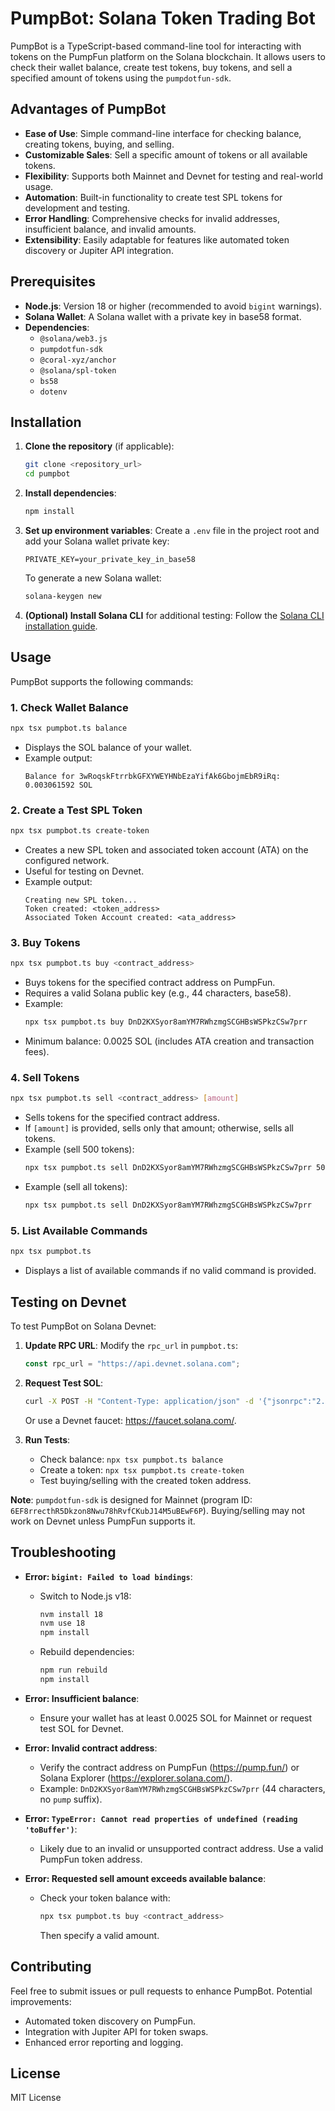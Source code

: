 # PumpBot: Solana Token Trading Bot

PumpBot is a TypeScript-based command-line tool for interacting with tokens on the PumpFun platform on the Solana blockchain. It allows users to check their wallet balance, create test tokens, buy tokens, and sell a specified amount of tokens using the `pumpdotfun-sdk`.

## Advantages of PumpBot

- **Ease of Use**: Simple command-line interface for checking balance, creating tokens, buying, and selling.
- **Customizable Sales**: Sell a specific amount of tokens or all available tokens.
- **Flexibility**: Supports both Mainnet and Devnet for testing and real-world usage.
- **Automation**: Built-in functionality to create test SPL tokens for development and testing.
- **Error Handling**: Comprehensive checks for invalid addresses, insufficient balance, and invalid amounts.
- **Extensibility**: Easily adaptable for features like automated token discovery or Jupiter API integration.

## Prerequisites

- **Node.js**: Version 18 or higher (recommended to avoid `bigint` warnings).
- **Solana Wallet**: A Solana wallet with a private key in base58 format.
- **Dependencies**:
  - `@solana/web3.js`
  - `pumpdotfun-sdk`
  - `@coral-xyz/anchor`
  - `@solana/spl-token`
  - `bs58`
  - `dotenv`

## Installation

1. **Clone the repository** (if applicable):
   ```bash
   git clone <repository_url>
   cd pumpbot
   ```

2. **Install dependencies**:
   ```bash
   npm install
   ```

3. **Set up environment variables**:
   Create a `.env` file in the project root and add your Solana wallet private key:
   ```env
   PRIVATE_KEY=your_private_key_in_base58
   ```

   To generate a new Solana wallet:
   ```bash
   solana-keygen new
   ```

4. **(Optional) Install Solana CLI** for additional testing:
   Follow the [Solana CLI installation guide](https://docs.solana.com/cli/install-solana-cli-tools).

## Usage

PumpBot supports the following commands:

### 1. Check Wallet Balance
```bash
npx tsx pumpbot.ts balance
```
- Displays the SOL balance of your wallet.
- Example output:
  ```
  Balance for 3wRoqskFtrrbkGFXYWEYHNbEzaYifAk6GbojmEbR9iRq: 0.003061592 SOL
  ```

### 2. Create a Test SPL Token
```bash
npx tsx pumpbot.ts create-token
```
- Creates a new SPL token and associated token account (ATA) on the configured network.
- Useful for testing on Devnet.
- Example output:
  ```
  Creating new SPL token...
  Token created: <token_address>
  Associated Token Account created: <ata_address>
  ```

### 3. Buy Tokens
```bash
npx tsx pumpbot.ts buy <contract_address>
```
- Buys tokens for the specified contract address on PumpFun.
- Requires a valid Solana public key (e.g., 44 characters, base58).
- Example:
  ```bash
  npx tsx pumpbot.ts buy DnD2KXSyor8amYM7RWhzmgSCGHBsWSPkzCSw7prr
  ```
- Minimum balance: 0.0025 SOL (includes ATA creation and transaction fees).

### 4. Sell Tokens
```bash
npx tsx pumpbot.ts sell <contract_address> [amount]
```
- Sells tokens for the specified contract address.
- If `[amount]` is provided, sells only that amount; otherwise, sells all tokens.
- Example (sell 500 tokens):
  ```bash
  npx tsx pumpbot.ts sell DnD2KXSyor8amYM7RWhzmgSCGHBsWSPkzCSw7prr 500
  ```
- Example (sell all tokens):
  ```bash
  npx tsx pumpbot.ts sell DnD2KXSyor8amYM7RWhzmgSCGHBsWSPkzCSw7prr
  ```

### 5. List Available Commands
```bash
npx tsx pumpbot.ts
```
- Displays a list of available commands if no valid command is provided.

## Testing on Devnet

To test PumpBot on Solana Devnet:

1. **Update RPC URL**:
   Modify the `rpc_url` in `pumpbot.ts`:
   ```typescript
   const rpc_url = "https://api.devnet.solana.com";
   ```

2. **Request Test SOL**:
   ```bash
   curl -X POST -H "Content-Type: application/json" -d '{"jsonrpc":"2.0","id":1,"method":"airdrop","params":["<your_wallet_address>", 5000000000]}' https://api.devnet.solana.com
   ```
   Or use a Devnet faucet: https://faucet.solana.com/.

3. **Run Tests**:
   - Check balance: `npx tsx pumpbot.ts balance`
   - Create a token: `npx tsx pumpbot.ts create-token`
   - Test buying/selling with the created token address.

**Note**: `pumpdotfun-sdk` is designed for Mainnet (program ID: `6EF8rrecthR5Dkzon8Nwu78hRvfCKubJ14M5uBEwF6P`). Buying/selling may not work on Devnet unless PumpFun supports it.

## Troubleshooting

- **Error: `bigint: Failed to load bindings`**:
  - Switch to Node.js v18:
    ```bash
    nvm install 18
    nvm use 18
    npm install
    ```
  - Rebuild dependencies:
    ```bash
    npm run rebuild
    npm install
    ```

- **Error: Insufficient balance**:
  - Ensure your wallet has at least 0.0025 SOL for Mainnet or request test SOL for Devnet.

- **Error: Invalid contract address**:
  - Verify the contract address on PumpFun (https://pump.fun/) or Solana Explorer (https://explorer.solana.com/).
  - Example: `DnD2KXSyor8amYM7RWhzmgSCGHBsWSPkzCSw7prr` (44 characters, no `pump` suffix).

- **Error: `TypeError: Cannot read properties of undefined (reading 'toBuffer')`**:
  - Likely due to an invalid or unsupported contract address. Use a valid PumpFun token address.

- **Error: Requested sell amount exceeds available balance**:
  - Check your token balance with:
    ```bash
    npx tsx pumpbot.ts buy <contract_address>
    ```
    Then specify a valid amount.

## Contributing

Feel free to submit issues or pull requests to enhance PumpBot. Potential improvements:
- Automated token discovery on PumpFun.
- Integration with Jupiter API for token swaps.
- Enhanced error reporting and logging.

## License

MIT License